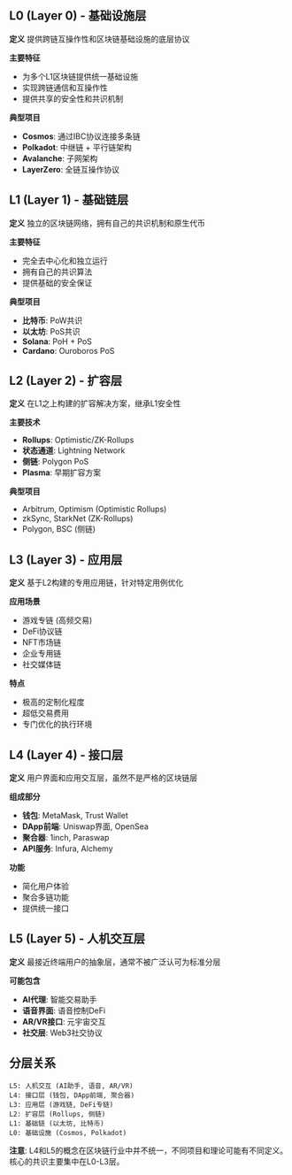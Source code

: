 ## L0 (Layer 0) - 基础设施层

**定义**
提供跨链互操作性和区块链基础设施的底层协议

**主要特征**
- 为多个L1区块链提供统一基础设施
- 实现跨链通信和互操作性
- 提供共享的安全性和共识机制

**典型项目**
- **Cosmos**: 通过IBC协议连接多条链
- **Polkadot**: 中继链 + 平行链架构
- **Avalanche**: 子网架构
- **LayerZero**: 全链互操作协议

## L1 (Layer 1) - 基础链层

**定义**
独立的区块链网络，拥有自己的共识机制和原生代币

**主要特征**
- 完全去中心化和独立运行
- 拥有自己的共识算法
- 提供基础的安全保证

**典型项目**
- **比特币**: PoW共识
- **以太坊**: PoS共识
- **Solana**: PoH + PoS
- **Cardano**: Ouroboros PoS

## L2 (Layer 2) - 扩容层

**定义**
在L1之上构建的扩容解决方案，继承L1安全性

**主要技术**
- **Rollups**: Optimistic/ZK-Rollups
- **状态通道**: Lightning Network
- **侧链**: Polygon PoS
- **Plasma**: 早期扩容方案

**典型项目**
- Arbitrum, Optimism (Optimistic Rollups)
- zkSync, StarkNet (ZK-Rollups)
- Polygon, BSC (侧链)

## L3 (Layer 3) - 应用层

**定义**
基于L2构建的专用应用链，针对特定用例优化

**应用场景**
- 游戏专链 (高频交易)
- DeFi协议链
- NFT市场链
- 企业专用链
- 社交媒体链

**特点**
- 极高的定制化程度
- 超低交易费用
- 专门优化的执行环境

## L4 (Layer 4) - 接口层

**定义**
用户界面和应用交互层，虽然不是严格的区块链层

**组成部分**
- **钱包**: MetaMask, Trust Wallet
- **DApp前端**: Uniswap界面, OpenSea
- **聚合器**: 1inch, Paraswap
- **API服务**: Infura, Alchemy

**功能**
- 简化用户体验
- 聚合多链功能
- 提供统一接口

## L5 (Layer 5) - 人机交互层

**定义**
最接近终端用户的抽象层，通常不被广泛认可为标准分层

**可能包含**
- **AI代理**: 智能交易助手
- **语音界面**: 语音控制DeFi
- **AR/VR接口**: 元宇宙交互
- **社交层**: Web3社交协议

## 分层关系

```
L5: 人机交互 (AI助手, 语音, AR/VR)
L4: 接口层 (钱包, DApp前端, 聚合器)
L3: 应用层 (游戏链, DeFi专链)
L2: 扩容层 (Rollups, 侧链)
L1: 基础链 (以太坊, 比特币)
L0: 基础设施 (Cosmos, Polkadot)
```

**注意**: L4和L5的概念在区块链行业中并不统一，不同项目和理论可能有不同定义。核心的共识主要集中在L0-L3层。
